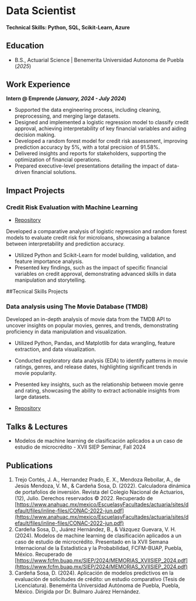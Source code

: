 # Data Scientist

#### Technical Skills: Python, SQL, Scikit-Learn, Azure

## Education
- B.S., Actuarial Science | Benemerita Universidad Autonoma de Puebla (_2025_)
  
## Work Experience
**Intern @ Emprende (_January, 2024 - July 2024_)**  
  
- Supported the data engineering process, including cleaning, preprocessing, and merging large datasets.
- Designed and implemented a logistic regression model to classify credit approval, achieving interpretability of key financial variables and aiding decision making.  
- Developed a random forest model for credit risk assessment, improving prediction accuracy by 5%, with a total precision of 91.58%.  
- Delivered insights and reports for stakeholders, supporting the optimization of financial operations. 
- Prepared executive-level presentations detailing the impact of data-driven financial solutions.

## Impact Projects
### Credit Risk Evaluation with Machine Learning  

- [Repository](https://github.com/PrepaidL7/Credit-Classification-Models)

Developed a comparative analysis of logistic regression and random forest models to evaluate credit risk for microloans, showcasing a balance between interpretability and prediction accuracy.  
- Utilized Python and Scikit-Learn for model building, validation, and feature importance analysis.  
- Presented key findings, such as the impact of specific financial variables on credit approval, demonstrating advanced skills in data manipulation and storytelling.  

##Tecnical Skills Projects
### Data analysis using The Movie Database (TMDB) 

Developed an in-depth analysis of movie data from the TMDB API to uncover insights on popular movies, genres, and trends, demonstrating proficiency in data manipulation and visualization.

- Utilized Python, Pandas, and Matplotlib for data wrangling, feature extraction, and data visualization.
- Conducted exploratory data analysis (EDA) to identify patterns in movie ratings, genres, and release dates, highlighting significant trends in movie popularity.
- Presented key insights, such as the relationship between movie genre and rating, showcasing the ability to extract actionable insights from large datasets.

- [Repository](https://github.com/PrepaidL7/TMDB-MovieInsights)



## Talks & Lectures
- Modelos de machine learning de clasificación aplicados a un caso de estudio de microcrédito - XVII SIEP Seminar, Fall 2024

## Publications
1. Trejo Cortés, J. A., Hernandez Prado, E. X., Mendoza Rebollar, A., de Jesús Mendoza, V. M., & Cardeña Sosa, D. (2022). Calculadora dinámica de portafolios de inversión. Revista del Colegio Nacional de Actuarios, (12), Julio. Derechos reservados © 2022. Recuperado de [https://www.anahuac.mx/mexico/EscuelasyFacultades/actuaria/sites/default/files/inline-files/CONAC-2022-jun.pdf](https://www.anahuac.mx/mexico/EscuelasyFacultades/actuaria/sites/default/files/inline-files/CONAC-2022-jun.pdf)
2. Cardeña Sosa, D., Juárez Hernández, B., & Vázquez Guevara, V. H. (2024). Modelos de machine learning de clasificación aplicados a un caso de estudio de microcrédito. Presentado en la XVII Semana Internacional de la Estadística y la Probabilidad, FCFM-BUAP, Puebla, México. Recuperado de [https://www.fcfm.buap.mx/SIEP/2024/MEMORIAS_XVIISIEP_2024.pdf](https://www.fcfm.buap.mx/SIEP/2024/MEMORIAS_XVIISIEP_2024.pdf)
3. Cardeña Sosa, D. (2024). Aplicación de modelos predictivos en la evaluación de solicitudes de crédito: un estudio comparativo (Tesis de Licenciatura). Benemérita Universidad Autónoma de Puebla, Puebla, México. Dirigida por Dr. Bulmaro Juárez Hernández.
